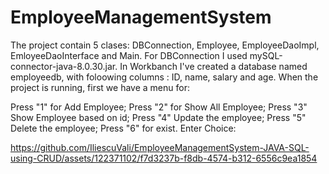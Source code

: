# EmployeeManagementSystem
The project contain 5 clases: DBConnection, Employee, EmployeeDaoImpl, EmloyeeDaoInterface and Main.
For DBConnection I used mySQL-connector-java-8.0.30.jar.
In Workbanch I've created a database named employeedb, with foloowing columns : ID, name, salary and age.
When the project is running, first we have a menu for: 

Press "1" for Add Employee;
Press "2" for Show All Employee;
Press "3" Show Employee based on id; 
Press "4" Update the employee;
Press "5" Delete the employee;
Press "6" for exist.
Enter Choice: 






https://github.com/IliescuVali/EmployeeManagementSystem-JAVA-SQL-using-CRUD/assets/122371102/f7d3237b-f8db-4574-b312-6556c9ea1854

